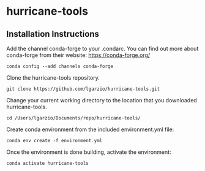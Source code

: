 # hurricane-tools

## Installation Instructions
Add the channel conda-forge to your .condarc. You can find out more about conda-forge from their website: https://conda-forge.org/

`conda config --add channels conda-forge`

Clone the hurricane-tools repository.

`git clone https://github.com/lgarzio/hurricane-tools.git`

Change your current working directory to the location that you downloaded hurricane-tools. 

`cd /Users/lgarzio/Documents/repo/hurricane-tools/`

Create conda environment from the included environment.yml file:

`conda env create -f environment.yml`

Once the environment is done building, activate the environment:

`conda activate hurricane-tools`